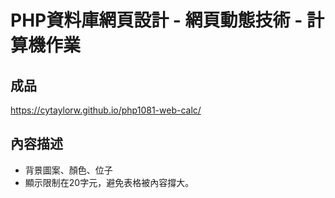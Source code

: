# PHP資料庫網頁設計 - 網頁動態技術 - 計算機作業

## 成品
<https://cytaylorw.github.io/php1081-web-calc/>

## 內容描述
- 背景圖案、顏色、位子
- 顯示限制在20字元，避免表格被內容撐大。
